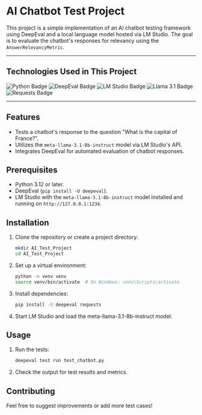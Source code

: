 # AI Chatbot Test Project

This project is a simple implementation of an AI chatbot testing framework using DeepEval and a local language model hosted via LM Studio. The goal is to evaluate the chatbot's responses for relevancy using the `AnswerRelevancyMetric`.

---
## Technologies Used in This Project

<p align="left">
  <img src="https://img.shields.io/badge/Python-3776AB?style=for-the-badge&logo=python&logoColor=white" alt="Python Badge"/>
  <img src="https://img.shields.io/badge/DeepEval-2F3F4C?style=for-the-badge&logoColor=white" alt="DeepEval Badge"/>
  <img src="https://img.shields.io/badge/LM%20Studio-000000?style=for-the-badge&logoColor=white" alt="LM Studio Badge"/>
  <img src="https://img.shields.io/badge/Llama%203.1-FF6F00?style=for-the-badge&logoColor=white" alt="Llama 3.1 Badge"/>
  <img src="https://img.shields.io/badge/Requests-2C5E91?style=for-the-badge&logo=requests&logoColor=white" alt="Requests Badge"/>
</p>

---

## Features
- Tests a chatbot's response to the question "What is the capital of France?".
- Utilizes the `meta-llama-3.1-8b-instruct` model via LM Studio's API.
- Integrates DeepEval for automated evaluation of chatbot responses.

## Prerequisites
- Python 3.12 or later.
- DeepEval (`pip install -U deepeval`).
- LM Studio with the `meta-llama-3.1-8b-instruct` model installed and running on `http://127.0.0.1:1234`.

## Installation
1. Clone the repository or create a project directory:
   ```bash
   mkdir AI_Test_Project
   cd AI_Test_Project

2. Set up a virtual environment:
   ```bash
   python -m venv venv
   source venv/bin/activate  # On Windows: venv\Scripts\activate

3. Install dependencies:
   ```bash
   pip install -U deepeval requests

4. Start LM Studio and load the meta-llama-3.1-8b-instruct model.

## Usage
1. Run the tests:
    ```bash
    deepeval test run test_chatbot.py

2. Check the output for test results and metrics.

## Contributing
Feel free to suggest improvements or add more test cases!
